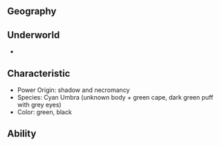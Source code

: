 ## Geography
Underworld
- 
- 

## Characteristic
- Power Origin: shadow and necromancy
- Species: Cyan Umbra (unknown body + green cape, dark green puff with grey eyes)
- Color: green, black

## Ability
